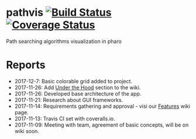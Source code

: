 # pathvis [![Build Status](https://travis-ci.org/PatrikValkovic/pathvis.svg?branch=dev)](https://travis-ci.org/PatrikValkovic/pathvis) [![Coverage Status](https://coveralls.io/repos/github/PatrikValkovic/pathvis/badge.svg?branch=dev)](https://coveralls.io/github/PatrikValkovic/pathvis?branch=dev)
Path searching algorithms visualization in pharo


# Reports

- 2017-12-7: Basic colorable grid added to project.
- 2017-11-26: Add [Under the Hood](https://github.com/PatrikValkovic/pathvis/wiki/Under-the-Hood) section to the wiki.
- 2017-11-26: Developed base architecture of the app.
- 2017-11-21: Research about GUI frameworks.
- 2017-11-14: Requirements gathering and approval - visi our [Features](https://github.com/PatrikValkovic/pathvis/wiki/Features) wiki page.
- 2017-11-13: Travis CI set with coveralls.io.
- 2017-11-09: Meeting with team, agreement of basic concepts, will be on wiki soon.
